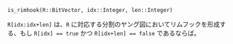 ```
is_rimhook(R::BitVector, idx::Integer, len::Integer)
```

`R[idx:idx+len]` は、`R` に対応する分割のヤング図においてリムフックを形成する、もし `R[idx] == true` かつ `R[idx+len] == false` であるならば。
